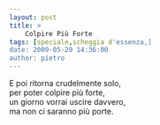 ```yaml
---
layout: post
title: >
    Colpire Più Forte
tags: [speciale,scheggia d'essenza,]
date: 2009-05-29 14:36:00
author: pietro
---
```

E poi ritorna crudelmente solo,<br/>per poter colpire più forte,<br/>un giorno vorrai uscire davvero,<br/>ma non ci saranno più porte.

